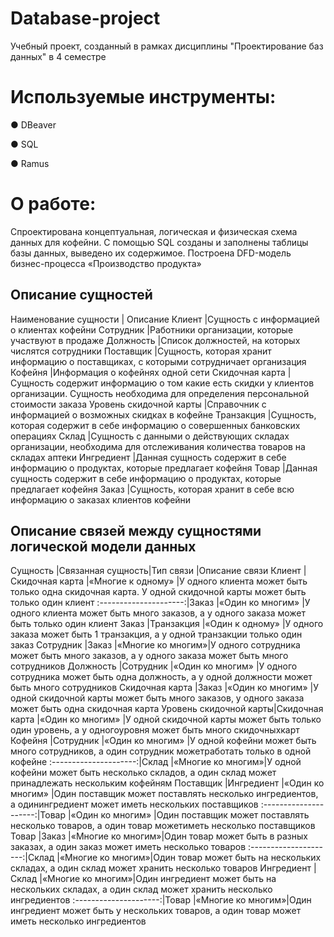 # Database-project
Учебный проект, созданный в рамках дисциплины "Проектирование баз данных" в 4 семестре

# Используемые инструменты: 
● DBeaver

● SQL

● Ramus

# О работе:
Спроектирована концептуальная, логическая и физическая схема
данных для кофейни. С помощью SQL созданы и заполнены таблицы базы данных,
выведено их содержимое. Построена DFD-модель бизнес-процесса «Производство
продукта»

## Описание сущностей
Наименование сущности   | Описание
Клиент                  |Сущность с информацией о клиентах кофейни
Сотрудник               |Работники организации, которые участвуют в продаже
Должность               |Список должностей, на которых числятся сотрудники
Поставщик               |Сущность, которая хранит информацию о поставщиках, с которыми сотрудничает организация
Кофейня                 |Информация о кофейнях одной сети
Скидочная карта         |Сущность содержит информацию о том какие есть скидки у клиентов организации. Сущность необходима для определения персональной стоимости заказа
Уровень скидочной карты |Справочник с информацией о возможных скидках в кофейне
Транзакция              |Сущность, которая содержит в себе информацию о совершенных банковских операциях
Склад                   |Сущность с данными о действующих складах организации, необходима для отслеживания количества товаров на складах аптеки
Ингредиент              |Данная сущность содержит в себе информацию о продуктах, которые предлагает кофейня
Товар                   |Данная сущность содержит в себе информацию о продуктах, которые предлагает кофейня
Заказ                   |Сущность, которая хранит в себе всю информацию о заказах клиентов кофейни

## Описание связей между сущностями логической модели данных
Сущность               |Связанная сущность|Тип связи         |Описание связи 
Клиент                 |Скидочная карта   |«Многие к одному» |У одного клиента может быть только одна скидочная карта. У одной скидочной карты может быть только один клиент
:---------------------:|Заказ             |«Один ко многим»  |У одного клиента может быть много заказов, а у одного заказа может быть только один клиент
Заказ                  |Транзакция        |«Один к одному»   |У одного заказа может быть 1 транзакция, а у одной транзакции только один заказ
Сотрудник              |Заказ             |«Многие ко многим»|У одного сотрудника может быть много заказов, а у одного заказа может быть много сотрудников
Должность              |Сотрудник         |«Один ко многим»  |У одного сотрудника может быть одна должность, а у одной должности может быть много сотрудников
Скидочная карта        |Заказ             |«Один ко многим»  |У одной скидочной карты может быть много заказов, у одного заказа может быть одна скидочная карта
Уровень скидочной карты|Скидочная карта   |«Один ко многим»  |У одной скидочной карты может быть только один уровень, а у одногоуровня может быть много скидочныхкарт
Кофейня                |Сотрудник         |«Один ко многим»  |У одной кофейни может быть много сотрудников, а один сотрудник можетработать только в одной кофейне
:---------------------:|Склад             |«Многие ко многим»|У одной кофейни может быть несколько складов, а один склад может принадлежать нескольким кофейням
Поставщик              |Ингредиент        |«Один ко многим»  |Один поставщик может поставлять несколько ингредиентов, а одинингредиент может иметь нескольких поставщиков
:---------------------:|Товар             |«Один ко многим»  |Один поставщик может поставлять несколько товаров, а один товар можетиметь несколько поставщиков
Товар                  |Заказ             |«Многие ко многим»|Один товар может быть в разных заказах, а один заказ может иметь несколько товаров
:---------------------:|Склад             |«Многие ко многим»|Один товар может быть на нескольких складах, а один склад может хранить несколько товаров
Ингредиент             |Склад             |«Многие ко многим»|Один ингредиент может быть на нескольких складах, а один склад может хранить несколько ингредиентов
:---------------------:|Товар             |«Многие ко многим»|Один ингредиент может быть у нескольких товаров, а один товар может иметь несколько ингредиентов

